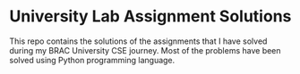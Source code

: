 # University Lab Assignment Solutions
This repo contains the solutions of the assignments that I have solved during my BRAC University CSE journey. Most of the problems have been solved using Python programming language. 
